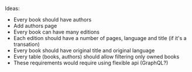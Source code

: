 Ideas:
- Every book should have authors
- Add authors page
- Every book can have many editions
- Each edition should have a number of pages, language and title (if it's a transation)
- Every book should have original title and original language
- Every table (books, authors) should allow filtering only owned books
- These requirements would require using flexible api (GraphQL?)
